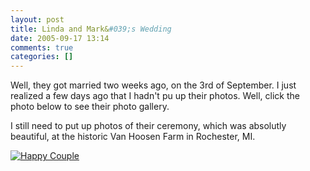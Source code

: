 ```yaml
---
layout: post
title: Linda and Mark&#039;s Wedding
date: 2005-09-17 13:14
comments: true
categories: []
---
```

Well, they got married two weeks ago, on the 3rd of September. I just realized a few days ago that I hadn't pu up their photos. Well, click the photo below to see their photo gallery.

I still need to put up photos of their ceremony, which was absolutly beautiful, at the historic Van Hoosen Farm in Rochester, MI.

<a href="http://photos.filias.com/main.php?g2_view=core.ShowItem&g2_itemId=22135"><img class=photo src="http://photos.filias.com/main.php?g2_view=core.DownloadItem&g2_itemId=22165&g2_serialNumber=2" alt="Happy Couple" /></a>
